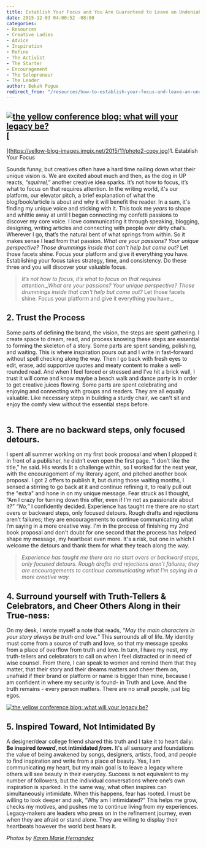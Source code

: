 ```yaml
---
title: Establish Your Focus and You Are Guaranteed to Leave an Undeniable Legacy
date: 2015-12-03 04:00:52 -08:00
categories:
- Resources
- Creative Ladies
- Advice
- Inspiration
- Refine
- The Activist
- The Starter
- Encouragement
- The Solopreneur
- The Leader
author: Bekah Pogue
redirect_from: "/resources/how-to-establish-your-focus-and-leave-an-undeniable-legacy/"
---
```


## [![the yellow conference blog: what will your legacy be? ](https://yellow-blog-images.imgix.net/2015/12/photo2-14-06-51.jpg)](https://yellow-blog-images.imgix.net/2015/12/photo2-14-06-51.jpg)[

](https://yellow-blog-images.imgix.net/2015/11/photo2-copy.jpg)1\. Establish Your Focus

Sounds funny, but creatives often have a hard time nailing down what their unique vision is. We are excited about much and then, as the dog in UP reacts, _“squirrel,”_ another creative idea sparks. It’s not how to focus, it’s what to focus on that requires attention. In the writing world, it's our platform, our elevator pitch, a brief explanation of what the blog/book/article is about and why it will benefit the reader. In a sum, it's finding my unique voice and sticking with it. This took me _years_ to shape and whittle away at until I began connecting my confetti passions to discover my core voice. I love communicating it through speaking, blogging, designing, writing articles and connecting with people over dirty chai’s. Wherever I go, that’s the natural bent of what springs from within. So it makes sense I lead from that passion. _What are your passions? Your unique perspective? Those drummings inside that can't help but come out?_ Let those facets shine. Focus your platform and give it everything you have. Establishing your focus takes strategy, time, and consistency. Do these three and you will discover your valuable focus.

> _It’s not how to focus, it’s what to focus on that requires attention.\_What are your passions? Your unique perspective? Those drummings inside that can't help but come out?_ Let those facets shine. Focus your platform and give it everything you have.\_

## 2\. Trust the Process

Some parts of defining the brand, the vision, the steps are spent gathering. I create space to dream, read, and process knowing these steps are essential to forming the skeleton of a story. Some parts are spent sanding, polishing, and waiting. This is where inspiration pours out and I write in fast-forward without spell checking along the way. Then I go back with fresh eyes to edit, erase, add supportive quotes and meaty content to make a well-rounded read. And when I feel forced or stressed and I’ve hit a brick wall, I trust it will come and know maybe a beach walk and dance party is in order to get creative juices flowing. Some parts are spent celebrating and enjoying and connecting with groups and readers. They are all equally valuable. Like necessary steps in building a sturdy chair, we can't sit and enjoy the comfy view without the essential steps before.**[  
](https://yellow-blog-images.imgix.net/2015/12/photo3.jpg)[  
](https://yellow-blog-images.imgix.net/2015/11/dINVjBn79bKQ2FtLR5d3GBaHoo6hVuO1lzo3Bi0QuyoHDcauWnDBI8KZUUapzo_OK8tysmQOtZ5Ean6S_kaARQ.jpg)**

## 3\. There are no backward steps, only focused detours.

I spent all summer working on my first book proposal and when I plopped it in front of a publisher, he didn’t even open the first page. “I don’t like the title,” he said. His words lit a challenge within, so I worked for the next year, with the encouragement of my literary agent, and pitched another book proposal. I got 2 offers to publish it, but during those waiting months, I sensed a stirring to go back at it and continue refining it, to really pull out the "extra" and hone in on my unique message. Fear struck as I thought, “Am I crazy for turning down this offer, even if I’m not as passionate about it?” _“No,”_ I confidently decided. Experience has taught me there are no start overs or backward steps, only focused detours. Rough drafts and rejections aren’t failures; they are encouragements to continue communicating what I’m saying in a more creative way. I'm in the process of finishing my 2nd book proposal and don't doubt for one second that the process has helped shape my message, my heartbeat even more. It's a risk, but one in which I welcome the detours and thank them for what they teach along the way.

> _Experience has taught me there are no start overs or backward steps, only focused detours. Rough drafts and rejections aren’t failures; they are encouragements to continue communicating what I’m saying in a more creative way._

## 4\. Surround yourself with Truth-Tellers & Celebrators, and Cheer Others Along in their True-ness:

On my desk, I wrote myself a note that reads, _“May the main characters in your story always be truth and love.”_ This surrounds all of life. My identity must come from a source of truth and love, so that my message speaks from a place of overflow from truth and love. In turn, I have my nest, my truth-tellers and celebrators to call on when I feel distracted or in need of wise counsel. From there, I can speak to women and remind them that they matter, that their story and their dreams matters and cheer them on, unafraid if their brand or platform or name is bigger than mine, because I am confident in where my security is found- in Truth and Love. And the truth remains - every person matters. There are no small people, just big egos.

[![the yellow conference blog: what will your legacy be?](https://yellow-blog-images.imgix.net/2015/12/dINVjBn79bKQ2FtLR5d3GBaHoo6hVuO1lzo3Bi0QuyoHDcauWnDBI8KZUUapzo_OK8tysmQOtZ5Ean6S_kaARQ.jpg)](https://yellow-blog-images.imgix.net/2015/12/dINVjBn79bKQ2FtLR5d3GBaHoo6hVuO1lzo3Bi0QuyoHDcauWnDBI8KZUUapzo_OK8tysmQOtZ5Ean6S_kaARQ.jpg)

## 5\. Inspired Toward, Not Intimidated By

A designer/dear college friend shared this truth and I take it to heart daily: **Be inspired _toward_, not intimidated _from_.** It's all sensory and foundations the value of being awakened by songs, designers, artists, food, and people to find inspiration and write from a place of beauty. Yes, I am communicating my heart, but my main goal is to leave a legacy where others will see beauty in their everyday. Success is not equivalent to my number of followers, but the individual conversations where one’s own inspiration is sparked. In the same way, what often inspires can simultaneously intimidate. When this happens, fear has rooted. I must be willing to look deeper and ask, “Why am I intimidated?” This helps me grow, checks my motives, and pushes me to continue living from my experiences. Legacy-makers are leaders who press on in the refinement journey, even when they are afraid or stand alone. They are willing to display their heartbeats however the world best hears it.

_Photos by [Karen Marie Hernandez](http://www.karenmariehernandez.com/)_
